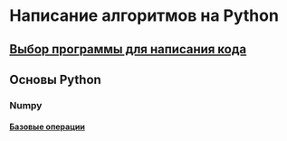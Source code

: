 
# Написание алгоритмов на Python


## [Выбор программы для написания кода](python_install.md)

## Основы Python
### Numpy
#### [Базовые операции](Numpy/Basics.md)